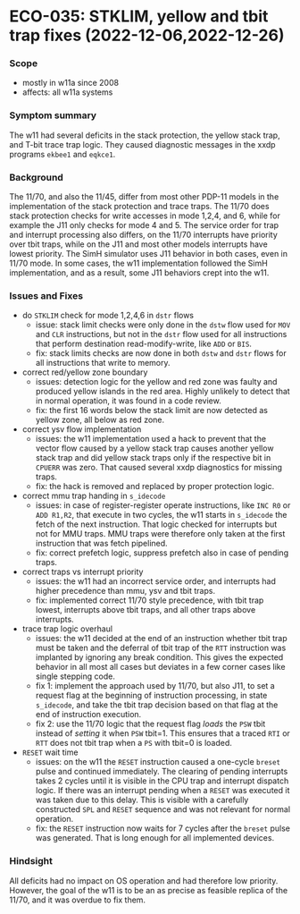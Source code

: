 # ECO-035:  STKLIM, yellow and tbit trap fixes (2022-12-06,2022-12-26)

### Scope
- mostly in w11a since 2008
- affects: all w11a systems

### Symptom summary
The w11 had several deficits in the stack protection, the yellow stack trap,
and T-bit trace trap logic. They caused diagnostic messages in the xxdp
programs `ekbee1` and `eqkce1`.

### Background
The 11/70, and also the 11/45, differ from most other PDP-11 models in the
implementation of the stack protection and trace traps.
The 11/70 does stack protection checks for write accesses in mode 1,2,4, and 6,
while for example the J11 only checks for mode 4 and 5.
The service order for trap and interrupt processing also differs, on the 11/70
interrupts have priority over tbit traps, while on the J11 and most other
models interrupts have lowest priority.
The SimH simulator uses J11 behavior in both cases, even in 11/70 mode.
In some cases, the w11 implementation followed the SimH implementation, and
as a result, some J11 behaviors crept into the w11.

### Issues and Fixes
- do `STKLIM` check for mode 1,2,4,6 in `dstr` flows
  - issue: stack limit checks were only done in the `dstw` flow used for `MOV`
    and `CLR` instructions, but not in the `dstr` flow used for all instructions
    that perform destination read-modify-write, like `ADD` or `BIS`.
  - fix: stack limits checks are now done in both `dstw` and `dstr` flows for
    all instructions that write to memory.
- correct red/yellow zone boundary
  - issues: detection logic for the yellow and red zone was faulty and produced
      yellow islands in the red area. Highly unlikely to detect that in normal
      operation, it was found in a code review.
  - fix: the first 16 words below the stack limit are now detected as yellow
      zone, all below as red zone.  
- correct ysv flow implementation
  - issues: the w11 implementation used a hack to prevent that the vector flow
      caused by a yellow stack trap causes another yellow stack trap and did
      yellow stack traps only if the respective bit in `CPUERR` was zero.
      That caused several xxdp diagnostics for missing traps.
  - fix: the hack is removed and replaced by proper protection logic.
- correct mmu trap handing in `s_idecode`
  - issues: in case of register-register operate instructions, like `INC R0`
      or `ADD R1,R2`, that execute in two cycles, the w11 starts in `s_idecode`
      the fetch of the next instruction. That logic checked for interrupts but
      not for MMU traps. MMU traps were therefore only taken at the first
      instruction that was fetch pipelined.
  - fix: correct prefetch logic, suppress prefetch also in case of pending
      traps.
- correct traps vs interrupt priority
  - issues: the w11 had an incorrect service order, and interrupts had higher
      precedence than mmu, ysv and tbit traps.
  - fix: implemented correct 11/70 style precedence, with tbit trap lowest,
      interrupts above tbit traps, and all other traps above interrupts.
- trace trap logic overhaul
  - issues: the w11 decided at the end of an instruction whether tbit trap
      must be taken and the deferral of tbit trap of the `RTT` instruction
      was implanted by ignoring any break condition. This gives the expected
      behavior in all most all cases but deviates in a few corner cases like
      single stepping code.
  - fix 1: implement the approach used by 11/70, but also J11, to set a request
      flag at the beginning of instruction processing, in state `s_idecode`,
      and take the tbit trap decision based on that flag at the end of
      instruction execution.
  - fix 2: use the 11/70 logic that the request flag _loads_ the `PSW` tbit
      instead of _setting_ it when `PSW` tbit=1. This ensures that a traced
      `RTI` or `RTT` does not tbit trap when a `PS` with tbit=0 is loaded.
- `RESET` wait time
  - issues: on the w11 the `RESET` instruction caused a one-cycle `breset`
      pulse and continued immediately. The clearing of pending interrupts takes
      2 cycles until it is visible in the CPU trap and interrupt dispatch logic.
      If there was an interrupt pending when a `RESET` was executed it was
      taken due to this delay. This is visible with a carefully constructed
      `SPL` and `RESET` sequence and was not relevant for normal operation.
  - fix: the `RESET` instruction now waits for 7 cycles after the `breset`
      pulse was generated. That is long enough for all implemented devices.

### Hindsight
All deficits had no impact on OS operation and had therefore low priority.
However, the goal of the w11 is to be an as precise as feasible replica of
the 11/70, and it was overdue to fix them.

